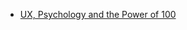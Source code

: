 <!-- TITLE: Misc -->
<!-- SUBTITLE: Misc, not been categorised as yet -->

* [UX, Psychology and the Power of 100](https://mrjoe.uk/ux100/)